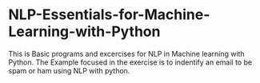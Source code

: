 # NLP-Essentials-for-Machine-Learning-with-Python

This is Basic programs and excercises for NLP in Machine learning with Python.
The Example focused in the exercise is to indentify an email to be spam or ham using NLP with python.
